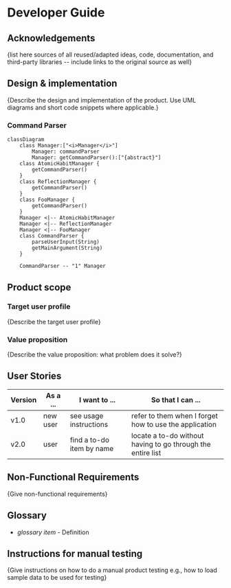 # Developer Guide

## Acknowledgements

{list here sources of all reused/adapted ideas, code, documentation, and third-party libraries -- include links to the
original source as well}

## Design & implementation

{Describe the design and implementation of the product. Use UML diagrams and short code snippets where applicable.}

### Command Parser

```mermaid
classDiagram
    class Manager:["<i>Manager</i>"]
        Manager: commandParser
        Manager: getCommandParser():["{abstract}"]
    class AtomicHabitManager {
        getCommandParser()
    }
    class ReflectionManager {
        getCommandParser()
    }
    class FooManager {
        getCommandParser()
    }
    Manager <|-- AtomicHabitManager 
    Manager <|-- ReflectionManager
    Manager <|-- FooManager
    class CommandParser {
        parseUserInput(String)
        getMainArgument(String)
    }
    
    CommandParser -- "1" Manager
```

## Product scope

### Target user profile

{Describe the target user profile}

### Value proposition

{Describe the value proposition: what problem does it solve?}

## User Stories

| Version | As a ... | I want to ...             | So that I can ...                                           |
|---------|----------|---------------------------|-------------------------------------------------------------|
| v1.0    | new user | see usage instructions    | refer to them when I forget how to use the application      |
| v2.0    | user     | find a to-do item by name | locate a to-do without having to go through the entire list |

## Non-Functional Requirements

{Give non-functional requirements}

## Glossary

* *glossary item* - Definition

## Instructions for manual testing

{Give instructions on how to do a manual product testing e.g., how to load sample data to be used for testing}

